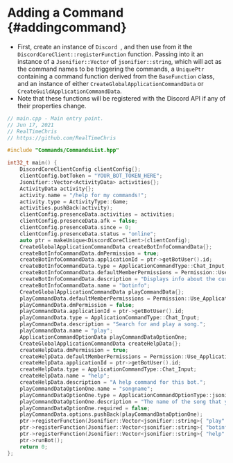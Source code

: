 Adding a Command {#addingcommand}
============
- First, create an instance of `Discord
`, and then use from it the `DiscordCoreClient::registerFunction` function. Passing into it an instance of a `Jsonifier::Vector` of `jsonifier::string`, which will act as the command names to be triggering the commands, a `UniquePtr` containing a command function derived from the `BaseFunction` class, and an instance of either `CreateGlobalApplicationCommandData` or `CreateGuildApplicationCommandData`.
- Note that these functions will be registered with the Discord API if any of their properties change.

```cpp
// main.cpp - Main entry point.
// Jun 17, 2021
// RealTimeChris
// https://github.com/RealTimeChris

#include "Commands/CommandsList.hpp"

int32_t main() {
	DiscordCoreClientConfig clientConfig{};
	clientConfig.botToken = "YOUR_BOT_TOKEN_HERE";
	Jsonifier::Vector<ActivityData> activities{};
	ActivityData activity{};
	activity.name = "/help for my commands!";
	activity.type = ActivityType::Game;
	activities.pushBack(activity);
	clientConfig.presenceData.activities = activities;
	clientConfig.presenceData.afk = false;
	clientConfig.presenceData.since = 0;
	clientConfig.presenceData.status = "online";
	auto ptr = makeUnique<DiscordCoreClient>(clientConfig);
	CreateGlobalApplicationCommandData createBotInfoCommandData{};
	createBotInfoCommandData.dmPermission = true;
	createBotInfoCommandData.applicationId = ptr->getBotUser().id;
	createBotInfoCommandData.type = ApplicationCommandType::Chat_Input;
	createBotInfoCommandData.defaultMemberPermissions = Permission::Use_Application_Commands;
	createBotInfoCommandData.description = "Displays info about the current bot.";
	createBotInfoCommandData.name = "botinfo";
	CreateGlobalApplicationCommandData playCommandData{};
	playCommandData.defaultMemberPermissions = Permission::Use_Application_Commands;
	playCommandData.dmPermission = false;
	playCommandData.applicationId = ptr->getBotUser().id;
	playCommandData.type = ApplicationCommandType::Chat_Input;
	playCommandData.description = "Search for and play a song.";
	playCommandData.name = "play";
	ApplicationCommandOptionData playCommandDataOptionOne;
	CreateGlobalApplicationCommandData createHelpData{};
	createHelpData.dmPermission = true;
	createHelpData.defaultMemberPermissions = Permission::Use_Application_Commands;
	createHelpData.applicationId = ptr->getBotUser().id;
	createHelpData.type = ApplicationCommandType::Chat_Input;
	createHelpData.name = "help";
	createHelpData.description = "A help command for this bot.";
	playCommandDataOptionOne.name = "songname";
	playCommandDataOptionOne.type = ApplicationCommandOptionType::jsonifier::string;
	playCommandDataOptionOne.description = "The name of the song that you would like to search.";
	playCommandDataOptionOne.required = false;
	playCommandData.options.pushBack(playCommandDataOptionOne);
	ptr->registerFunction(Jsonifier::Vector<jsonifier::string>{ "play" }, makeUnique<Play>(), playCommandData);
	ptr->registerFunction(Jsonifier::Vector<jsonifier::string>{ "botinfo" }, makeUnique<BotInfo>(), createBotInfoCommandData);
	ptr->registerFunction(Jsonifier::Vector<jsonifier::string>{ "help" }, makeUnique<Help>(), createHelpData);
	ptr->runBot();
	return 0;
};

```
